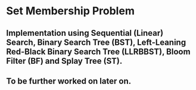 # Set Membership Problem
## Implementation using Sequential (Linear) Search, Binary Search Tree (BST), Left-Leaning Red-Black Binary Search Tree (LLRBBST), Bloom Filter (BF) and Splay Tree (ST).
## To be further worked on later on.
